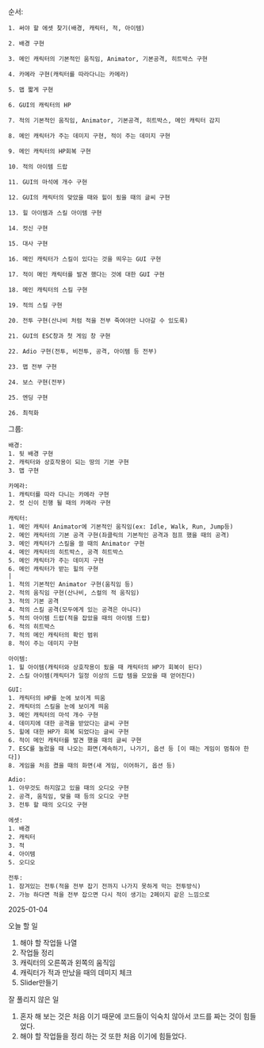 
순서: 

	1. 써야 할 에셋 찾기(배경, 캐릭터, 적, 아이템)

	2. 배경 구현

	3. 메인 캐릭터의 기본적인 움직임, Animator, 기본공격, 히트박스 구현

	4. 카메라 구현(캐릭터를 따라다니는 카메라)

	5. 맵 짧게 구현

	6. GUI의 캐릭터의 HP

	7. 적의 기본적인 움직임, Animator, 기본공격, 히트박스, 메인 캐릭터 감지

	8. 메인 캐릭터가 주는 데미지 구현, 적이 주는 데미지 구현

	9. 메인 캐릭터의 HP회복 구현

	10. 적의 아이템 드랍

	11. GUI의 마석에 개수 구현

	12. GUI의 캐릭터의 맞았을 때와 힐이 됬을 때의 글씨 구현

	13. 힐 아이템과 스킬 아이템 구현

	14. 컷신 구현

	15. 대사 구현

	16. 메인 캐릭터가 스킬이 있다는 것을 띄우는 GUI 구현

	17. 적이 메인 캐릭터를 발견 했다는 것에 대한 GUI 구현

	18. 메인 캐릭터의 스킬 구현

	19. 적의 스킬 구현

	20. 전투 구현(산나비 처럼 적을 전부 죽여야만 나아갈 수 있도록)

	21. GUI의 ESC창과 첫 게임 창 구현

	22. Adio 구현(전투, 비전투, 공격, 아이템 등 전부)

	23. 맵 전부 구현

	24. 보스 구현(전부)

	25. 엔딩 구현

	26. 최적화

그룹:
	
	배경:
	1. 뒷 배경 구현
	2. 캐릭터와 상호작용이 되는 땅의 기본 구현
	3. 맵 구현

	카메라:
	1. 캐릭터를 따라 다니는 카메라 구현
	2. 컷 신이 진행 될 때의 카메라 구현

	캐릭터:
	1. 메인 캐릭터 Animator에 기본적인 움직임(ex: Idle, Walk, Run, Jump등)
	2. 메인 캐릭터의 기본 공격 구현(좌클릭의 기본적인 공격과 점프 했을 때의 공격)
	3. 메인 캐릭터가 스킬을 쓸 때의 Animator 구현
	4. 메인 캐릭터의 히트박스, 공격 히트박스
	5. 메인 캐릭터가 주는 데미지 구현
	6. 메인 캐릭터가 받는 힐의 구현
	|
	1. 적의 기본적인 Animator 구현(움직임 등)
	2. 적의 움직임 구현(산나비, 스컬의 적 움직임)
	3. 적의 기본 공격
	4. 적의 스킬 공격(모두에게 있는 공격은 아니다)
	5. 적의 아이템 드랍(적을 잡았을 때의 아이템 드랍)
	6. 적의 히트박스
	7. 적의 메인 캐릭터의 확인 범위
    8. 적이 주는 데미지 구현

	아이템:
	1. 힐 아이템(캐릭터와 상호작용이 됬을 때 캐릭터의 HP가 회복이 된다)
	2. 스킬 아이템(캐릭터가 일정 이상의 드랍 템을 모았을 때 얻어진다)

	GUI:
	1. 캐릭터의 HP를 눈에 보이게 띄움
	2. 캐릭터의 스킬을 눈에 보이게 띄움
	3. 메인 캐릭터의 마석 개수 구현
	4. 데미지에 대한 공격을 받았다는 글씨 구현
	5. 힐에 대한 HP가 회복 되었다는 글씨 구현
	6. 적이 메인 캐릭터를 발견 했을 때의 글씨 구현
	7. ESC를 눌렀을 때 나오는 화면(계속하기, 나가기, 옵션 등 [이 때는 게임이 멈춰야 한다])
	8. 게임을 처음 켰을 때의 화면(새 게임, 이어하기, 옵션 등)

	Adio:
	1. 아무것도 하지않고 있을 때의 오디오 구현
	2. 공격, 움직임, 맞을 때 등의 오디오 구현
	3. 전투 할 때의 오디오 구현

	에셋:
	1. 배경
	2. 캐릭터
	3. 적
	4. 아이템
	5. 오디오

	전투:
	1. 잠겨있는 전투(적을 전부 잡기 전까지 나가지 못하게 막는 전투방식)
	2. 가능 하다면 적을 전부 잡으면 다시 적이 생기는 2페이지 같은 느낌으로


2025-01-04

오늘 할 일
1. 해야 할 작업들 나열
2. 작업들 정리
3. 캐릭터의 오른쪽과 왼쪽의 움직임
4. 캐릭터가 적과 만났을 때의 데미지 체크 
5. Slider만들기

잘 풀리지 않은 일
1. 혼자 해 보는 것은 처음 이기 때문에 코드들이 익숙치 않아서 코드를 짜는 것이 힘들었다.
2. 해야 할 작업들을 정리 하는 것 또한 처음 이기에 힘들었다.






